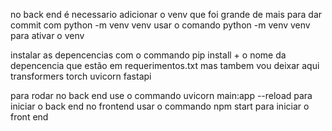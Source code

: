 no back end é necessario adicionar o venv que foi grande de mais para dar commit com
python -m venv venv
usar o comando
python -m venv venv
para ativar o venv

instalar as depencencias com o commando pip install + o nome da depencencia que estão em requerimentos.txt mas tambem vou deixar aqui
transformers
torch
uvicorn
fastapi

para rodar
no back end use o commando 
uvicorn main:app --reload
para iniciar o back end
no frontend usar o commando
npm start
para iniciar o front end
